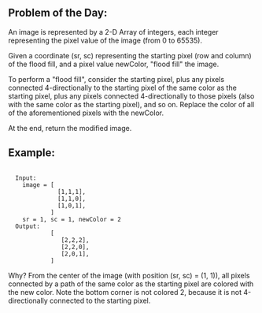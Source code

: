 ## Problem of the Day:
An image is represented by a 2-D Array of integers, each integer representing the pixel value of the image (from 0 to 65535).

Given a coordinate (sr, sc) representing the starting pixel (row and column) of the flood fill, and a pixel value newColor, "flood fill" the image.

To perform a "flood fill", consider the starting pixel, plus any pixels connected 4-directionally to the starting pixel of the same color as the starting pixel, plus any pixels connected 4-directionally to those pixels (also with the same color as the starting pixel), and so on. Replace the color of all of the aforementioned pixels with the newColor.

At the end, return the modified image.

## Example:
```text

  Input:
    image = [
              [1,1,1],
              [1,1,0],
              [1,0,1],
            ]
    sr = 1, sc = 1, newColor = 2
  Output:
            [
               [2,2,2],
               [2,2,0],
               [2,0,1],
            ]
```

  Why?
  From the center of the image (with position (sr, sc) = (1, 1)),
  all pixels connected by a path of the same color
  as the starting pixel are colored with the new color.
  Note the bottom corner is not colored 2,
  because it is not 4-directionally connected
  to the starting pixel.
